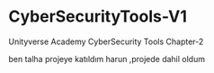 # CyberSecurityTools-V1
Unityverse Academy CyberSecurity Tools Chapter-2

ben talha projeye katıldım
harun ,projede dahil oldum